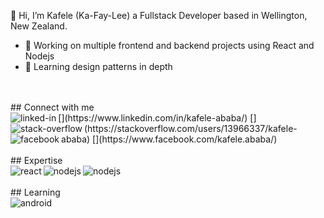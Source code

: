👋 Hi, I’m Kafele (Ka-Fay-Lee) a Fullstack Developer based in Wellington, New Zealand.

- 🔭 Working on multiple frontend and backend projects using React and Nodejs
- 🌱 Learning design patterns in depth

<br>
<br>
## Connect with me
<br>
[<img align="left" alt="linked-in" src="https://img.shields.io/badge/linkedin-%230077B5.svg?&style=for-the-badge&logo=linkedin&logoColor=white" />](https://www.linkedin.com/in/kafele-ababa/)
[<img align="left" alt="stack-overflow" src="https://img.shields.io/badge/stack%20overflow-FE7A16?logo=stack-overflow&logoColor=white&style=for-the-badge" />](https://stackoverflow.com/users/13966337/kafele-ababa)
[<img align="left" alt="facebook" src="https://img.shields.io/badge/facebook-%231877F2.svg?&style=for-the-badge&logo=facebook&logoColor=white" />](https://www.facebook.com/kafele.ababa/)
<br>
<br>
## Expertise
<br>
<img align="left" alt="react" src="https://img.shields.io/badge/react%20-%2320232a.svg?&style=for-the-badge&logo=react&logoColor=%2361DAFB" />
<img align="left" alt="nodejs" src="https://img.shields.io/badge/node.js%20-%2343853D.svg?&style=for-the-badge&logo=node.js&logoColor=white" />
<img align="left" alt="nodejs" src="https://img.shields.io/badge/node.js%20-%2343853D.svg?&style=for-the-badge&logo=node.js&logoColor=white" />
<br>
<br>
## Learning
<br>
<img align="left" alt="android" src="https://img.shields.io/badge/Android-3DDC84?logo=android&logoColor=white&style=for-the-badge" />
